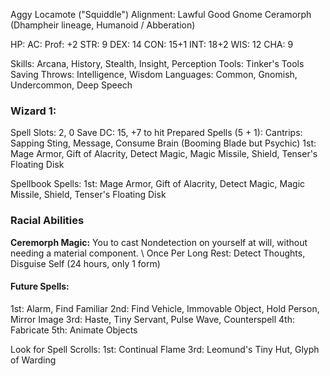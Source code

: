Aggy Locamote ("Squiddle")
Alignment: Lawful Good
Gnome Ceramorph (Dhampheir lineage, Humanoid / Abberation) 

HP: 
AC: 
Prof: +2
STR: 9
DEX: 14
CON: 15+1
INT: 18+2
WIS: 12
CHA: 9

Skills: Arcana, History, Stealth, Insight, Perception
Tools: Tinker's Tools
Saving Throws: Intelligence, Wisdom 
Languages: Common, Gnomish, Undercommon, Deep Speech

### Wizard 1: 
Spell Slots: 2, 0
Save DC: 15, +7 to hit
Prepared Spells (5 + 1): 
Cantrips: Sapping Sting, Message, Consume Brain (Booming Blade but Psychic)
1st: Mage Armor, Gift of Alacrity, Detect Magic, Magic Missile, Shield, Tenser's Floating Disk

Spellbook Spells:
1st: Mage Armor, Gift of Alacrity, Detect Magic, Magic Missile, Shield, Tenser's Floating Disk

### Racial Abilities
**Ceremorph Magic:**
You to cast Nondetection on yourself at will, without needing a material component. \\
Once Per Long Rest: Detect Thoughts, Disguise Self (24 hours, only 1 form) 

#### Future Spells:
1st: Alarm, Find Familiar
2nd: Find Vehicle, Immovable Object, Hold Person, Mirror Image
3rd: Haste, Tiny Servant, Pulse Wave, Counterspell
4th: Fabricate
5th: Animate Objects

Look for Spell Scrolls:
1st: Continual Flame
3rd: Leomund's Tiny Hut, Glyph of Warding



